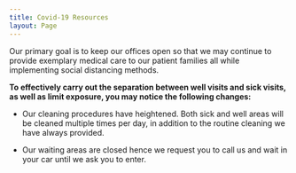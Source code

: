 ```yaml
---
title: Covid-19 Resources
layout: Page
---
```


Our primary goal is to keep our offices open so that we may continue to provide exemplary medical care to our patient families all while implementing social
distancing methods. 

**To effectively carry out the separation between well visits and sick visits, as well as limit exposure, you may notice the following changes:**

 * Our cleaning procedures have heightened. Both sick and well areas will be cleaned multiple times per day, in addition to the routine cleaning we have always provided.

 * Our waiting areas are closed hence we request you to call us and wait in your car until we ask you to enter.
